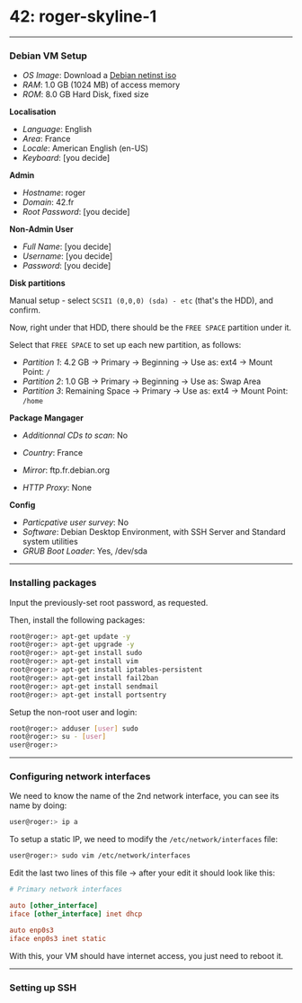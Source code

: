 # 42: roger-skyline-1

---

### Debian VM Setup

- _OS Image_: Download a [Debian netinst iso](https://www.debian.org/distrib/)
- _RAM_: 1.0 GB (1024 MB) of access memory
- _ROM_: 8.0 GB Hard Disk, fixed size

**Localisation**

- _Language_: English
- _Area_: France
- _Locale_: American English (en-US)
- _Keyboard_: [you decide]

**Admin**

- _Hostname_: roger
- _Domain_: 42.fr
- _Root Password_: [you decide]

**Non-Admin User**

- _Full Name_: [you decide]
- _Username_: [you decide]
- _Password_: [you decide]

**Disk partitions**

Manual setup - select `SCSI1 (0,0,0) (sda) - etc` (that's the HDD), and confirm.

Now, right under that HDD, there should be the `FREE SPACE` partition under it.

Select that `FREE SPACE` to set up each new partition, as follows:

- _Partition 1_: 4.2 GB -> Primary -> Beginning -> Use as: ext4 -> Mount Point: `/`
- _Partition 2_: 1.0 GB -> Primary -> Beginning -> Use as: Swap Area
- _Partition 3_: Remaining Space -> Primary -> Use as: ext4 -> Mount Point: `/home`

**Package Mangager**

- _Additionnal CDs to scan_: No

- _Country_: France
- _Mirror_: ftp.fr.debian.org
- _HTTP Proxy_: None

**Config**
- _Particpative user survey_: No
- _Software_: Debian Desktop Environment, with SSH Server and Standard system utilities
- _GRUB Boot Loader_: Yes, /dev/sda

---

### Installing packages

Input the previously-set root password, as requested.

Then, install the following packages:
```sh
root@roger:> apt-get update -y
root@roger:> apt-get upgrade -y
root@roger:> apt-get install sudo
root@roger:> apt-get install vim
root@roger:> apt-get install iptables-persistent
root@roger:> apt-get install fail2ban
root@roger:> apt-get install sendmail
root@roger:> apt-get install portsentry
```
Setup the non-root user and login:
```sh
root@roger:> adduser [user] sudo
root@roger:> su - [user]
user@roger:> 
```

---

### Configuring network interfaces

We need to know the name of the 2nd network interface, you can see its name by doing:
```sh
user@roger:> ip a
```
To setup a static IP, we need to modify the `/etc/network/interfaces` file:
```sh
user@roger:> sudo vim /etc/network/interfaces
```
Edit the last two lines of this file -> after your edit it should look like this:
```ini
# Primary network interfaces

auto [other_interface]
iface [other_interface] inet dhcp

auto enp0s3
iface enp0s3 inet static
```
With this, your VM should have internet access, you just need to reboot it.

---

### Setting up SSH
